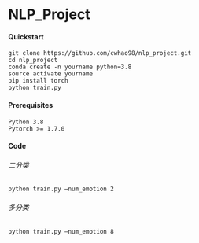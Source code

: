 # NLP_Project

#### Quickstart

```python3
git clone https://github.com/cwhao98/nlp_project.git
cd nlp_project
conda create -n yourname python=3.8
source activate yourname
pip install torch
python train.py
```

#### Prerequisites

```shell
Python 3.8
Pytorch >= 1.7.0
```

#### Code

###### 二分类

```python3
python train.py —num_emotion 2
```

###### 多分类

```python3
python train.py —num_emotion 8
```

